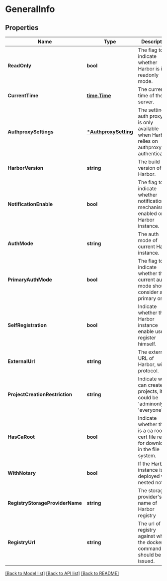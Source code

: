 # GeneralInfo

## Properties
Name | Type | Description | Notes
------------ | ------------- | ------------- | -------------
**ReadOnly** | **bool** | The flag to indicate whether Harbor is in readonly mode. | [optional] [default to null]
**CurrentTime** | [**time.Time**](time.Time.md) | The current time of the server. | [optional] [default to null]
**AuthproxySettings** | [***AuthproxySetting**](AuthproxySetting.md) | The setting of auth proxy this is only available when Harbor relies on authproxy for authentication. | [optional] [default to null]
**HarborVersion** | **string** | The build version of Harbor. | [optional] [default to null]
**NotificationEnable** | **bool** | The flag to indicate whether notification mechanism is enabled on Harbor instance. | [optional] [default to null]
**AuthMode** | **string** | The auth mode of current Harbor instance. | [optional] [default to null]
**PrimaryAuthMode** | **bool** | The flag to indicate whether the current auth mode should consider as a primary one. | [optional] [default to null]
**SelfRegistration** | **bool** | Indicate whether the Harbor instance enable user to register himself. | [optional] [default to null]
**ExternalUrl** | **string** | The external URL of Harbor, with protocol. | [optional] [default to null]
**ProjectCreationRestriction** | **string** | Indicate who can create projects, it could be &#39;adminonly&#39; or &#39;everyone&#39;. | [optional] [default to null]
**HasCaRoot** | **bool** | Indicate whether there is a ca root cert file ready for download in the file system. | [optional] [default to null]
**WithNotary** | **bool** | If the Harbor instance is deployed with nested notary. | [optional] [default to null]
**RegistryStorageProviderName** | **string** | The storage provider&#39;s name of Harbor registry | [optional] [default to null]
**RegistryUrl** | **string** | The url of registry against which the docker command should be issued. | [optional] [default to null]

[[Back to Model list]](../README.md#documentation-for-models) [[Back to API list]](../README.md#documentation-for-api-endpoints) [[Back to README]](../README.md)


